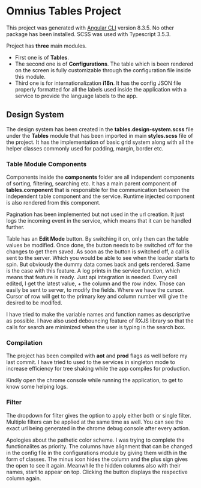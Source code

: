 # Omnius Tables Project

This project was generated with [Angular CLI](https://github.com/angular/angular-cli) version 8.3.5. No other package has been installed. SCSS was used with Typescript 3.5.3.

Project has **three** main modules.
- First one is of **Tables**.
- The second one is of **Configurations**. The table which is been rendered on the screen is fully customizable through the configuration file inside this module.
- Third one is for internationalization **i18n**. It has the config JSON file properly formatted for all the labels used inside the application with a service to provide the language labels to the app. 

## Design System
The design system has been created in the **tables.design-system.scss** file under the **Tables** module that has been imported in main **styles.scss** file of the project. It has the implementation of basic grid system along with all the helper classes commonly used for padding, margin, border etc.

### Table Module Components
Components inside the **components** folder are all independent components of sorting, filtering, searching etc.
It has a main parent component of **tables.component**  that is responsible for the communication between the independent table component and the service. Runtime injected component is also rendered from this component. 

Pagination has been implemented but not used in the url creation. It just logs the incoming event in the service, which means that it can be handled further. 

Table has an **Edit Mode** button. By switching it on, only then can the table values be modified. Once done, the button needs to be switched off for the changes to get them saved. As soon as the button is switched off, a call is sent to the server. Which you would be able to see when the loader starts to spin. But obviously the dummy data comes back and gets rendered. Same is the case with this feature. A log prints in the service function, which means that feature is ready. Just api integration is needed. 
Every cell edited, I get the latest value, + the column and the row index. Those can easily be sent to server, to modify the fields. Where we have the cursor. Cursor of row will get to the primary key and column number will give the desired to be modifed. 

I have tried to make the variable names and function names as descriptive as possible. I have also used debouncing feature of RXJS library so that the calls for search are minimized when the user is typing in the search box.

### Compilation
The project has been compiled with **aot** and **prod** flags as well before my last commit. 
I have tried to used to the services in singleton mode to increase efficiency for tree shaking while the app compiles for production.

Kindly open the chrome console while running the application, to get to know some helping logs. 

### Filter
The dropdown for filter gives the option to apply either both or single filter. Multiple filters can be applied at the same time as well. You can see the exact url being generated in the chrome debug console after every action. 

Apologies about the pathetic color scheme. I was trying to complete the functionalites as priority. The columns have alignment that can be changed in the config file in the configurations module by giving them width in the form of classes. The minus icon hides the column and the plus sign gives the open to see it again. Meanwhile the hidden columns also with their names, start to appear on top. Clicking the button displays the respective column again. 
